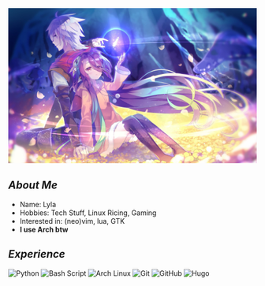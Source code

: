 <img src="assets/picture.jpg" max-height="500px" alt="background"/>

## *About Me*
+ Name: Lyla 
+ Hobbies: Tech Stuff, Linux Ricing, Gaming
+ Interested in: (neo)vim, lua, GTK
+ **I use Arch btw**

  
## *Experience*
![Python](https://img.shields.io/badge/python-323330?style=for-the-badge&logo=python)
![Bash Script](https://img.shields.io/badge/bash_script-323330?style=for-the-badge&logo=gnu-bash)
![Arch Linux](https://img.shields.io/badge/archlinux-323330?style=for-the-badge&logo=archlinux)
![Git](https://img.shields.io/badge/git-323330?style=for-the-badge&logo=git)
![GitHub](https://img.shields.io/badge/github-323330?style=for-the-badge&logo=github)
![Hugo](https://img.shields.io/badge/hugo-323330?style=for-the-badge&logo=hugo)




